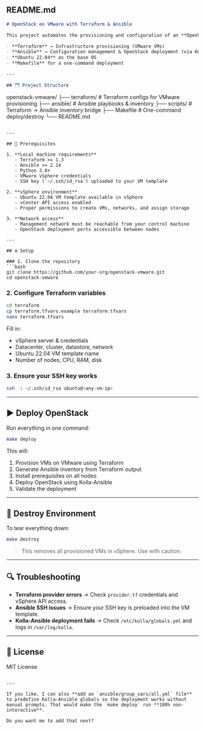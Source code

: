 ## **README.md**

```markdown
# OpenStack on VMware with Terraform & Ansible

This project automates the provisioning and configuration of an **OpenStack production cluster** on top of a VMware vSphere environment using:

- **Terraform** → Infrastructure provisioning (VMware VMs)
- **Ansible** → Configuration management & OpenStack deployment (via Kolla-Ansible)
- **Ubuntu 22.04** as the base OS
- **Makefile** for a one-command deployment

---

## 🗂 Project Structure
```

openstack-vmware/
├── terraform/                  # Terraform configs for VMware provisioning
├── ansible/                    # Ansible playbooks & inventory
├── scripts/                    # Terraform → Ansible inventory bridge
├── Makefile                    # One-command deploy/destroy
└── README.md

````

---

## 🚀 Prerequisites

1. **Local machine requirements**
   - Terraform >= 1.3
   - Ansible >= 2.14
   - Python 3.8+
   - VMware vSphere credentials
   - SSH key (`~/.ssh/id_rsa`) uploaded to your VM template

2. **vSphere environment**
   - Ubuntu 22.04 VM template available in vSphere
   - vCenter API access enabled
   - Proper permissions to create VMs, networks, and assign storage

3. **Network access**
   - Management network must be reachable from your control machine
   - OpenStack deployment ports accessible between nodes

---

## ⚙️ Setup

### 1. Clone the repository
```bash
git clone https://github.com/your-org/openstack-vmware.git
cd openstack-vmware
````

### 2. Configure Terraform variables

```bash
cd terraform
cp terraform.tfvars.example terraform.tfvars
nano terraform.tfvars
```

Fill in:

* vSphere server & credentials
* Datacenter, cluster, datastore, network
* Ubuntu 22.04 VM template name
* Number of nodes, CPU, RAM, disk

### 3. Ensure your SSH key works

```bash
ssh -i ~/.ssh/id_rsa ubuntu@<any-vm-ip>
```

---

## ▶️ Deploy OpenStack

Run everything in one command:

```bash
make deploy
```

This will:

1. Provision VMs on VMware using Terraform
2. Generate Ansible inventory from Terraform output
3. Install prerequisites on all nodes
4. Deploy OpenStack using Kolla-Ansible
5. Validate the deployment

---

## 🛑 Destroy Environment

To tear everything down:

```bash
make destroy
```

> This removes all provisioned VMs in vSphere. Use with caution.

---

## 🔍 Troubleshooting

* **Terraform provider errors** → Check `provider.tf` credentials and vSphere API access.
* **Ansible SSH issues** → Ensure your SSH key is preloaded into the VM template.
* **Kolla-Ansible deployment fails** → Check `/etc/kolla/globals.yml` and logs in `/var/log/kolla`.

---

## 📜 License

MIT License

```

---

If you like, I can also **add an `ansible/group_vars/all.yml` file** to predefine Kolla-Ansible globals so the deployment works without manual prompts. That would make the `make deploy` run **100% non-interactive**.  

Do you want me to add that next?
```
